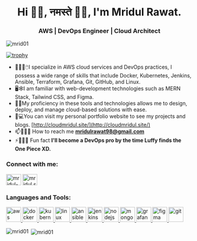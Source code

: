 <h1 align="center">Hi 👋🏻, नमस्ते 🙏🏻, I'm Mridul Rawat.</h1>
<h3 align="center">AWS | DevOps Engineer | Cloud Architect</h3>

<p align="left">
  <img
    src="https://komarev.com/ghpvc/?username=mrid01&label=Profile%20views&color=0e75b6&style=flat"
    alt="mrid01"
  />
</p>

<!-- <p align="left">
  <a href="https://github.com/ryo-ma/github-profile-trophy"
    ><img
      src="https://github-profile-trophy.vercel.app/?username=mrid01"
      alt="mrid01"
  /></a>
</p> -->


[![trophy](https://github-profile-trophy.vercel.app/?username=mrid01&theme=monokai&margin-w=25&title=Repositories,Commits,Followers,Stars,Issues,PullRequest)](https://github.com/ryo-ma/github-profile-trophy)

- 🧑🏻‍💻🖱️I specialize in AWS cloud services and DevOps practices, I possess a wide range of skills that include Docker, Kubernetes, Jenkins, Ansible, Terraform, 
       Grafana, Git, GitHub, and Linux.
- 🖥️🕸️I am familiar with web-development technologies such as MERN Stack, Tailwind CSS, and Figma.
- 🔏📝My proficiency in these tools and technologies allows me to design, deploy, and manage cloud-based solutions with ease.
- 🏡💻You can visit my personal portfolio website to see my projects and blogs. [http://cloudmridul.site/](http://cloudmridul.site/)
- 📫🕵🏻‍♂️ How to reach me
**mridulrawat98@gmail.com**
- ⚡🤸🏻‍♂️ Fun fact **I'll become a DevOps pro
by the time Luffy finds the One Piece XD.**

<h3 align="left">Connect with me:</h3>
<p align="left">
  <a href="https://linkedin.com/in/mridul-rawat-1bba1814a" target="blank"
    ><img
      align="center"
      src="https://cdn.jsdelivr.net/npm/simple-icons@3.0.1/icons/linkedin.svg"
      alt="mridul-rawat-1bba1814a"
      height="30"
      width="40"
  /></a>
  <a href="https://instagram.com/mridul.san" target="blank"
    ><img
      align="center"
      src="https://cdn.jsdelivr.net/npm/simple-icons@3.0.1/icons/instagram.svg"
      alt="mridul.san"
      height="30"
      width="40"
  /></a>
</p>

<h3 align="left">Languages and Tools:</h3>
<p align="left">
  <a href="https://aws.com/" target="_blank">
    <img
      src="https://www.vectorlogo.zone/logos/amazon_aws/amazon_aws-icon.svg"
      alt="aws"
      width="40"
      height="40"
    />
  </a>
  <a href="https://docker.com/" target="_blank">
    <img
      src="https://www.vectorlogo.zone/logos/docker/docker-official.svg"
      alt="docker"
      width="40"
      height="40"
    />
  </a>
  <a href="https://kubernetes.com/" target="_blank">
    <img
      src="https://www.vectorlogo.zone/logos/kubernetes/kubernetes-icon.svg"
      alt="kubernetes"
      width="40"
      height="40"
    />
  </a>
  <a href="https://linux.com/" target="_blank">
    <img
      src="https://www.vectorlogo.zone/logos/linux/linux-icon.svg"
      alt="linux"
      width="40"
      height="40"
    />
  </a>
  <a href="https://ansible.com/" target="_blank">
    <img
      src="https://www.vectorlogo.zone/logos/ansible/ansible-icon.svg"
      alt="ansible"
      width="40"
      height="40"
    />
  </a>
  <a href="https://jenkins.com/" target="_blank">
    <img
      src="https://www.vectorlogo.zone/logos/jenkins/jenkins-icon.svg"
      alt="jenkins"
      width="40"
      height="40"
    />
  </a>
  <a href="https://nodejs.com/" target="_blank">
    <img
      src="https://www.vectorlogo.zone/logos/nodejs/nodejs-icon.svg"
      alt="nodejs"
      width="40"
      height="40"
    />
  </a>
  <a href="https://mongodb.com/" target="_blank">
    <img
      src="https://www.vectorlogo.zone/logos/mongodb/mongodb-icon.svg"
      alt="mongodb"
      width="40"
      height="40"
    />
  </a>
  <a href="https://grafana.com/" target="_blank">
    <img
      src="https://www.vectorlogo.zone/logos/grafana/grafana-icon.svg"
      alt="grafana"
      width="40"
      height="40"
    />
  </a>
  <a href="https://www.figma.com/" target="_blank">
    <img
      src="https://www.vectorlogo.zone/logos/figma/figma-icon.svg"
      alt="figma"
      width="40"
      height="40"
    />
  </a>
  <a href="https://git-scm.com/" target="_blank">
    <img
      src="https://www.vectorlogo.zone/logos/git-scm/git-scm-icon.svg"
      alt="git"
      width="40"
      height="40"
    />
  </a>
</p>

<p>
  <img
    align="left"
    src="https://github-readme-stats.vercel.app/api/top-langs?username=mrid01&show_icons=true&locale=en&layout=compact"
    alt="mrid01"
  />
</p>

<p>
  &nbsp;<img
    align="center"
    src="https://github-readme-stats.vercel.app/api?username=mrid01&show_icons=true&locale=en"
    alt="mrid01"
  />
</p>
